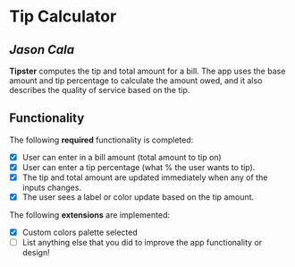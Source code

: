 # Tip Calculator

## *Jason Cala*

**Tipster** computes the tip and total amount for a bill. The app uses the base amount and tip percentage to calculate the amount owed, and it also describes the quality of service based on the tip.

## Functionality

The following **required** functionality is completed:

* [x] User can enter in a bill amount (total amount to tip on)
* [x] User can enter a tip percentage (what % the user wants to tip).
* [x] The tip and total amount are updated immediately when any of the inputs changes.
* [x] The user sees a label or color update based on the tip amount.

The following **extensions** are implemented:

* [x] Custom colors palette selected
* [ ] List anything else that you did to improve the app functionality or design!